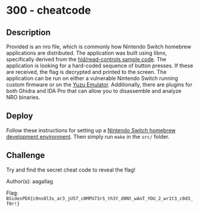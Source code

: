 # 300 - cheatcode

## Description

Provided is an nro file, which is commonly how Nintendo Switch homebrew applications are distributed.  The application was built using libnx, specifically derived from the [hid/read-controls sample code](https://github.com/switchbrew/switch-examples/blob/master/hid/read-controls/source/main.c).  The application is looking for a hard-coded sequence of button presses.  If these are received, the flag is decrypted and printed to the screen.  The application can be run on either a vulnerable Nintendo Switch running custom firmware or on the [Yuzu Emulator](https://yuzu-emu.org/).  Additionally, there are plugins for both Ghidra and IDA Pro that can allow you to disassemble and analyze NRO binaries.

## Deploy

Follow these instructions for setting up a [Nintendo Switch homebrew development environment](https://switchbrew.org/wiki/Setting_up_Development_Environment).  Then simply run `make` in the `src/` folder.

## Challenge

Try and find the secret cheat code to reveal the flag!

Author(s): aagallag

Flag: `BSidesPDX{c0ns0l3s_ar3_jU57_c0MPU73rS_th3Y_d0Nt_wAnT_YOU_2_wr1t3_c0d3_f0r!}`
